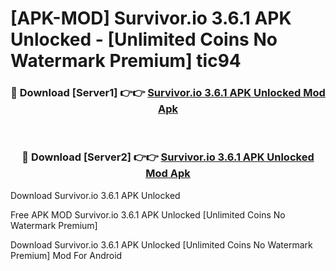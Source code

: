# [APK-MOD] Survivor.io 3.6.1 APK Unlocked - [Unlimited Coins No Watermark Premium] tic94



<div align="center">
<h3>🔴 Download [Server1] 👉👉 <a href="https://momento.my/?title=Survivor.io_3.6.1_APK_Unlocked">Survivor.io 3.6.1 APK Unlocked Mod Apk</a></h3><br>

<h3>🔴 Download [Server2] 👉👉 <a href="https://momento.my/?title=Survivor.io_3.6.1_APK_Unlocked">Survivor.io 3.6.1 APK Unlocked Mod Apk</a></h3>
</div>



Download Survivor.io 3.6.1 APK Unlocked 

Free APK MOD Survivor.io 3.6.1 APK Unlocked [Unlimited Coins No Watermark Premium]

Download Survivor.io 3.6.1 APK Unlocked [Unlimited Coins No Watermark Premium] Mod For Android
